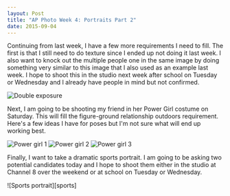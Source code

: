 ```yaml
---
layout: Post
title: "AP Photo Week 4: Portraits Part 2"
date: 2015-09-04
---
```


 

Continuing from last week, I have a few more requirements I need to
fill. The first is that I still need to do texture since I ended up not
doing it last week. I also want to knock out the multiple people one in
the same image by doing something very similar to this image that I also
used as an example last week. I hope to shoot this in the studio next
week after school on Tuesday or Wednesday and I already have people in
mind but not confirmed.

![Double exposure][double]

Next, I am going to be shooting my friend in her Power Girl costume on
Saturday. This will fill the figure-ground relationship outdoors
requirement. Here's a few ideas I have for poses but I'm not sure what
will end up working best.

![Power girl 1][power1]
![Power girl 2][power2]
![Power girl 3][power3]

Finally, I want to take a dramatic sports portrait. I am going to be
asking two potential candidates today and I hope to shoot them either in
the studio at Channel 8 over the weekend or at school on Tuesday or
Wednesday.

![Sports portrait][sports]

[double]: /assets/img/week3/double2.jpg
[power1]: /assets/img/week4/powergirl.jpg
[power2]: /assets/img/week4/powergirl1.jpg
[power3]: /assets/img/week4/powergirl2.jpg
